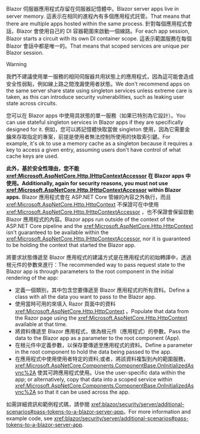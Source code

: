 <span data-ttu-id="df93f-101">Blazor 伺服器應用程式存留在伺服器記憶體中。</span><span class="sxs-lookup"><span data-stu-id="df93f-101">Blazor server apps live in server memory.</span></span> <span data-ttu-id="df93f-102">這表示在相同的進程內有多個應用程式託管。</span><span class="sxs-lookup"><span data-stu-id="df93f-102">That means that there are multiple apps hosted within the same process.</span></span> <span data-ttu-id="df93f-103">針對每個應用程式會話，Blazor 會使用自己的 DI 容器範圍來啟動一個線路。</span><span class="sxs-lookup"><span data-stu-id="df93f-103">For each app session, Blazor starts a circuit with its own DI container scope.</span></span> <span data-ttu-id="df93f-104">這表示範圍服務在每個 Blazor 會話中都是唯一的。</span><span class="sxs-lookup"><span data-stu-id="df93f-104">That means that scoped services are unique per Blazor session.</span></span>

> [!WARNING]
> <span data-ttu-id="df93f-105">我們不建議使用單一服務的相同伺服器共用狀態上的應用程式，因為這可能會造成安全性弱點，例如線上路之間洩漏使用者狀態。</span><span class="sxs-lookup"><span data-stu-id="df93f-105">We don't recommend apps on the same server share state using singleton services unless extreme care is taken, as this can introduce security vulnerabilities, such as leaking user state across circuits.</span></span>

<span data-ttu-id="df93f-106">您可以在 Blazor apps 中使用具狀態的單一服務（如果已特別為它設計）。</span><span class="sxs-lookup"><span data-stu-id="df93f-106">You can use stateful singleton services in Blazor apps if they are specifically designed for it.</span></span> <span data-ttu-id="df93f-107">例如，您可以將記憶體快取當做 singleton 使用，因為它需要金鑰來存取指定的專案，前提是使用者無法控制所使用的快取索引鍵。</span><span class="sxs-lookup"><span data-stu-id="df93f-107">For example, it's ok to use a memory cache as a singleton because it requires a key to access a given entry, assuming users don't have control of what cache keys are used.</span></span>

<span data-ttu-id="df93f-108">**此外，基於安全性理由，您不能 <xref:Microsoft.AspNetCore.Http.IHttpContextAccessor> 在 Blazor apps 中使用。**</span><span class="sxs-lookup"><span data-stu-id="df93f-108">**Additionally, again for security reasons, you must not use <xref:Microsoft.AspNetCore.Http.IHttpContextAccessor> within Blazor apps.**</span></span> <span data-ttu-id="df93f-109">Blazor 應用程式會在 ASP.NET Core 管線的內容之外執行，而且 <xref:Microsoft.AspNetCore.Http.HttpContext> 不保證可在中使用 <xref:Microsoft.AspNetCore.Http.IHttpContextAccessor> ，也不保證會保留啟動 Blazor 應用程式的內容。</span><span class="sxs-lookup"><span data-stu-id="df93f-109">Blazor apps run outside of the context of the ASP.NET Core pipeline and the <xref:Microsoft.AspNetCore.Http.HttpContext> isn't guaranteed to be available within the <xref:Microsoft.AspNetCore.Http.IHttpContextAccessor>, nor it is guaranteed to be holding the context that started the Blazor app.</span></span>

<span data-ttu-id="df93f-110">將要求狀態傳遞至 Blazor 應用程式的建議方式是在應用程式的初始轉譯中，透過根元件的參數來進行：</span><span class="sxs-lookup"><span data-stu-id="df93f-110">The recommended way to pass request state to the Blazor app is through parameters to the root component in the initial rendering of the app:</span></span>

* <span data-ttu-id="df93f-111">定義一個類別，其中包含您要傳遞至 Blazor 應用程式的所有資料。</span><span class="sxs-lookup"><span data-stu-id="df93f-111">Define a class with all the data you want to pass to the Blazor app.</span></span>
* <span data-ttu-id="df93f-112">使用當時可用的來填入 Razor 頁面中的資料 <xref:Microsoft.AspNetCore.Http.HttpContext> 。</span><span class="sxs-lookup"><span data-stu-id="df93f-112">Populate that data from the Razor page using the <xref:Microsoft.AspNetCore.Http.HttpContext> available at that time.</span></span>
* <span data-ttu-id="df93f-113">將資料傳遞至 Blazor 應用程式，做為根元件（應用程式）的參數。</span><span class="sxs-lookup"><span data-stu-id="df93f-113">Pass the data to the Blazor app as a parameter to the root component (App).</span></span>
* <span data-ttu-id="df93f-114">在根元件中定義參數，以保存要傳遞至應用程式的資料。</span><span class="sxs-lookup"><span data-stu-id="df93f-114">Define a parameter in the root component to hold the data being passed to the app.</span></span>
* <span data-ttu-id="df93f-115">在應用程式中使用使用者特定的資料;或者，將該資料複製到內的範圍服務， <xref:Microsoft.AspNetCore.Components.ComponentBase.OnInitializedAsync%2A> 使其可跨應用程式使用。</span><span class="sxs-lookup"><span data-stu-id="df93f-115">Use the user-specific data within the app; or alternatively, copy that data into a scoped service within <xref:Microsoft.AspNetCore.Components.ComponentBase.OnInitializedAsync%2A> so that it can be used across the app.</span></span>

<span data-ttu-id="df93f-116">如需詳細資訊和範例程式碼，請參閱 <xref:blazor/security/server/additional-scenarios#pass-tokens-to-a-blazor-server-app>。</span><span class="sxs-lookup"><span data-stu-id="df93f-116">For more information and example code, see <xref:blazor/security/server/additional-scenarios#pass-tokens-to-a-blazor-server-app>.</span></span>
